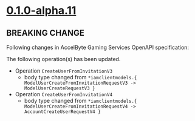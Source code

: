 # [0.1.0-alpha.11]

## BREAKING CHANGE

Following changes in AccelByte Gaming Services OpenAPI specification:

The following operation(s) has been updated.

- Operation `CreateUserFromInvitationV3`
    - body type changed from `*iamclientmodels.{ ModelUserCreateFromInvitationRequestV3 -> ModelUserCreateRequestV3 }`
- Operation `CreateUserFromInvitationV4`
    - body type changed from `*iamclientmodels.{ ModelUserCreateFromInvitationRequestV4 -> AccountCreateUserRequestV4 }`

[0.1.0-alpha.11]: https://github.com/AccelByte/accelbyte-go-modular-sdk/compare/iam-sdk/v0.1.0-alpha.10..iam-sdk/v0.1.0-alpha.11